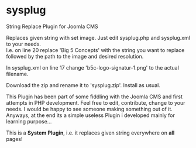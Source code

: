 # sysplug
String Replace Plugin for Joomla CMS

Replaces given string with set image. Just edit sysplug.php and sysplug.xml to your needs. 
<br>
I.e. on line 20 replace 'Big 5 Concepts' with the string you want to replace followed by the path to the image and desired resolution. 

In sysplug.xml on line 17 change 'b5c-logo-signatur-1.png' to the actual filename. 

Download the zip and rename it to 'sysplug.zip'. Install as usual. 

This Plugin has been part of some fiddling with the Joomla CMS and first attempts in PHP development. Feel free to edit, contribute, change to your needs. I would be happy to see someone making something out of it. Anyways, at the end its a simple useless Plugin i developed mainly for learning purpose... 

This is a **System Plugin**, i.e. it replaces given string everywhere on **all** pages!